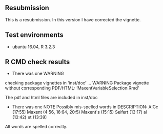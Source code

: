 ## Resubmission
This is a resubmission. In this version I have corrected the vignette.

## Test environments
* ubuntu 16.04, R 3.2.3

## R CMD check results
* There was one WARNING

checking package vignettes in ‘inst/doc’ ... WARNING
Package vignette without corresponding PDF/HTML:
   ‘MaxentVariableSelection.Rmd’

The pdf and html files are included in inst/doc


* There was one NOTE
Possibly mis-spelled words in DESCRIPTION:
  AICc (17:55)
  Maxent (4:56, 16:64, 20:5)
  Maxent's (15:15)
  Seifert (13:17)
  al (13:42)
  et (13:39)

All words are spelled correctly.
